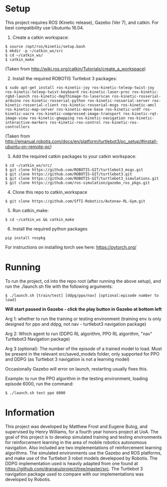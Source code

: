 # Setup

This project requires ROS (Kinetic release), Gazebo (Ver 7), and catkin. For best compatibility use Ubutuntu 16.04.

1.  Create a catkin workspace:

```
$ source /opt/ros/kinetic/setup.bash
$ mkdir -p ~/catkin_ws/src
$ cd ~/catkin_ws/
$ catkin_make
```
(Taken from http://wiki.ros.org/catkin/Tutorials/create_a_workspace)

2.  Install the required ROBOTIS Turtlebot 3 packages:

```
$ sudo apt-get install ros-kinetic-joy ros-kinetic-teleop-twist-joy ros-kinetic-teleop-twist-keyboard ros-kinetic-laser-proc ros-kinetic-rgbd-launch ros-kinetic-depthimage-to-laserscan ros-kinetic-rosserial-arduino ros-kinetic-rosserial-python ros-kinetic-rosserial-server ros-kinetic-rosserial-client ros-kinetic-rosserial-msgs ros-kinetic-amcl ros-kinetic-map-server ros-kinetic-move-base ros-kinetic-urdf ros-kinetic-xacro ros-kinetic-compressed-image-transport ros-kinetic-rqt-image-view ros-kinetic-gmapping ros-kinetic-navigation ros-kinetic-interactive-markers ros-kinetic-ros-control ros-kinetic-ros-controllers
```

(Taken from http://emanual.robotis.com/docs/en/platform/turtlebot3/pc_setup/#install-ubuntu-on-remote-pc)

3.  Add the required catkin packages to your catkin workspace:
```
$ cd ~/catkin_ws/src/
$ git clone https://github.com/ROBOTIS-GIT/turtlebot3_msgs.git
$ git clone https://github.com/ROBOTIS-GIT/turtlebot3.git
$ git clone https://github.com/ROBOTIS-GIT/turtlebot3_simulations.git
$ git clone https://github.com/ros-simulation/gazebo_ros_pkgs.git
```

4.  Clone this repo to catkin_workspace
```
$ git clone https://github.com/SfTI-Robotics/Autonav-RL-Gym.git
```
5.  Run catkin_make:
```
$ cd ~/catkin_ws && catkin_make
```

6. Install the required python packages

```
pip install rospkg

```
For instructions on installing torch see here: https://pytorch.org/

# Running

To run the project, cd into the repo root (after running the above setup), and run the ./launch.sh file with the following arguments:

```
$ ./launch.sh [train/test] [ddpg/ppo/nav] [optional:episode number to load]
```

**Will start paused in Gazebo - click the play button in Gazebo at bottom left**

Arg 1:  whether to run the training or testing environment (training env is only designed for ppo and ddpg, not nav - turtlebot3 navigation package)

Arg 2:  Which agent to run (DDPG RL algorithm, PPO RL algorithm, "nav" Turtlebot3 Navigation package)

Arg 3 (optional): The number of the episode of a trained model to load. Must be present in the relevant src/saved_models folder, only supported for PPO and DDPG (as Turtlebot 3 navigation is not a learning model)

Occasionally Gazebo will error on launch, restarting usually fixes this.

Example: to run the PPO algorithm in the testing environment, loading episode 6000, run the command:
```
$ ./launch.sh test ppo 6000
```

# Information

This project was developed by Matthew Frost and Eugene Bulog, and supervised by Henry Williams, for a fourth year honors project at UoA. The goal of this project is to develop simulated training and testing environments for reinforcement learning in the area of mobile robotics autonomous navigation. Also included are two implementations of reinforcement learning algorithms. The simulated environments use the Gazebo and ROS platforms, and make use of the Turtlebot 3 robot models develepoed by Robotis. The DDPG implementation used is heavily adapted from one found at https://github.com/dranaju/project/tree/master/src. The Turtlebot 3 navigation package used to compare with our implementations was developed by Robotis.
